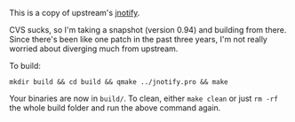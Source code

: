 This is a copy of upstream's [jnotify](http://jnotify.sourceforge.net).

CVS sucks, so I'm taking a snapshot (version 0.94) and building from there.
Since there's been like one patch in the past three years, I'm not really
worried about diverging much from upstream.

To build:

    mkdir build && cd build && qmake ../jnotify.pro && make

Your binaries are now in <code>build/</code>.  To clean, either <code>make clean</code>
or just <code>rm -rf</code> the whole build folder and run the above command again.
